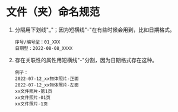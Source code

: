 # 文件（夹）命名规范

1. 分隔用下划线"_"；因为短横线"-"在有些时候会用到，比如日期格式。

    ```
    序号/编号型：01_XXX
    日期型：2022-08-08_XXXX
    ```

2. 存在关联性的属性用短横线"-"分割，因为日期格式存在这种。

    ```
    例子：
    2022-07-12_xx物体照片-正面
    2022-07-12_xx物体照片-左面
    xx文件照片-第1页
    xx文件照片-01页
    xx文件照片-1页
    ```